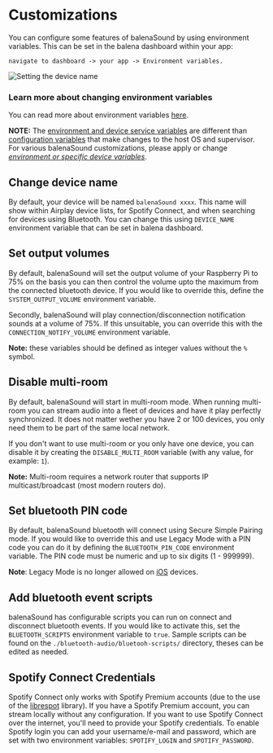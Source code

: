 # Customizations

You can configure some features of balenaSound by using environment variables. This can be set in the balena dashboard within your app: 
```
navigate to dashboard -> your app -> Environment variables. 
```

![Setting the device name](https://raw.githubusercontent.com/balenalabs/balena-sound/master/images/device-name-config.png)

### Learn more about changing environment variables

You can read more about environment variables [here](https://www.balena.io/docs/learn/manage/serv-vars/#fleet-environment-and-service-variables).

**NOTE:** The [environment and device service variables](https://www.balena.io/docs/learn/manage/serv-vars/) are different than [configuration variables](https://www.balena.io/docs/learn/manage/configuration/) that make changes to the host OS and supervisor. For various balenaSound customizations, please apply or change [*environment or specific device variables*](https://www.balena.io/docs/learn/manage/serv-vars/).

## Change device name

By default, your device will be named `balenaSound xxxx`. This name will show within Airplay device lists, for Spotify Connect, and when searching for devices using Bluetooth.
You can change this using `DEVICE_NAME` environment variable that can be set in balena dashboard.

## Set output volumes

By default, balenaSound will set the output volume of your Raspberry Pi to 75% on the basis you can then control the volume upto the maximum from the connected bluetooth device. If you would like to override this, define the `SYSTEM_OUTPUT_VOLUME` environment variable.

Secondly, balenaSound will play connection/disconnection notification sounds at a volume of 75%. If this unsuitable, you can override this with the `CONNECTION_NOTIFY_VOLUME` environment variable.

**Note:** these variables should be defined as integer values without the `%` symbol.

## Disable multi-room

By default, balenaSound will start in multi-room mode. When running multi-room you can stream audio into a fleet of devices and have it play perfectly synchronized. It does not matter wether you have 2 or 100 devices, you only need them to be part of the same local network.

If you don't want to use multi-room or you only have one device, you can disable it by creating the `DISABLE_MULTI_ROOM` variable (with any value, for example: `1`).

**Note:** Multi-room requires a network router that supports IP multicast/broadcast (most modern routers do).

## Set bluetooth PIN code

By default, balenaSound bluetooth will connect using Secure Simple Pairing mode. If you would like to override this and use Legacy Mode with a PIN code you can do it by defining the `BLUETOOTH_PIN_CODE` environment variable. The PIN code must be numeric and up to six digits (1 - 999999).

**Note**: Legacy Mode is no longer allowed on [iOS](https://developer.apple.com/accessories/Accessory-Design-Guidelines.pdf) devices.

## Add bluetooth event scripts

balenaSound has configurable scripts you can run on connect and disconnect bluetooth events. If you would like to activate this, set the  `BLUETOOTH_SCRIPTS` environment variable to `true`.
Sample scripts can be found on the `./bluetooth-audio/bluetooh-scripts/` directory, theses can be edited as needed.

## Spotify Connect Credentials

Spotify Connect only works with Spotify Premium accounts (due to the use of the [librespot](https://github.com/librespot-org/librespot) library).
If you have a Spotify Premium account, you can stream locally without any configuration. If you want to use Spotify Connect over the internet, you'll need to provide your Spotify credentials.
To enable Spotify login you can add your username/e-mail and password, which are set with two environment variables: `SPOTIFY_LOGIN` and `SPOTIFY_PASSWORD`.

